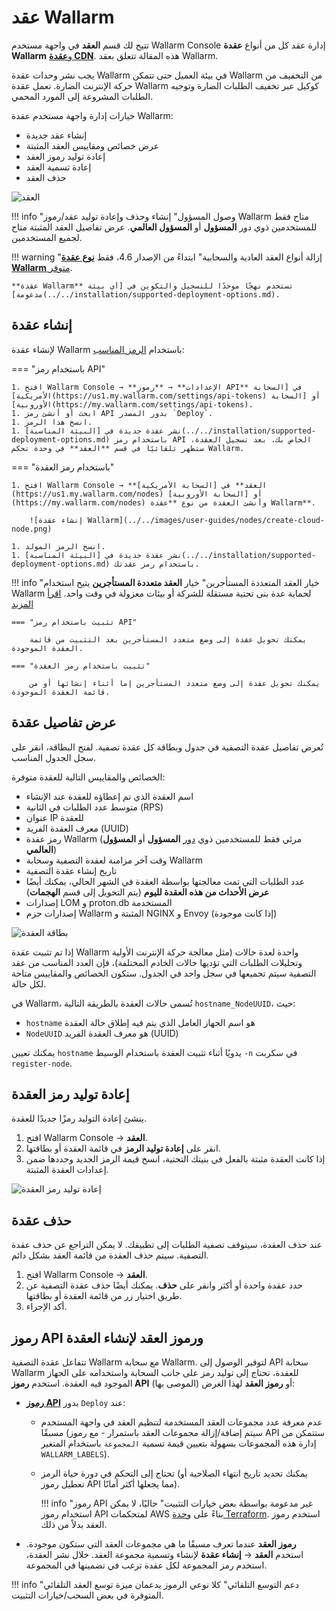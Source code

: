 # عقد Wallarm

تتيح لك قسم **العقد** في واجهة مستخدم Wallarm Console إدارة عقد كل من أنواع **عقدة Wallarm** و[**عقدة CDN**](cdn-node.md). هذه المقالة تتعلق بعقد Wallarm.

يجب نشر وحدات عقدة Wallarm في بيئة العميل حتى تتمكن Wallarm من التخفيف من حركة الإنترنت الضارة. تعمل عقدة Wallarm كوكيل عبر تخفيف الطلبات الضارة وتوجيه الطلبات المشروعة إلى المورد المحمي.

خيارات إدارة واجهة مستخدم عقدة Wallarm:

* إنشاء عقد جديدة
* عرض خصائص ومقاييس العقد المثبتة
* إعادة توليد رموز العقد
* إعادة تسمية العقد
* حذف العقد

![العقد](../../images/user-guides/nodes/table-nodes.png)

!!! info "وصول المسؤول"
    إنشاء وحذف وإعادة توليد عقد/رموز Wallarm متاح فقط للمستخدمين ذوي دور **المسؤول** أو **المسؤول العالمي**. عرض تفاصيل العقد المثبتة متاح لجميع المستخدمين.

!!! warning "إزالة أنواع العقد العادية والسحابية"
    ابتداءً من الإصدار 4.6، فقط [**نوع عقدة Wallarm** متوفر](../../updating-migrating/what-is-new.md#removal-of-the-email-password-based-node-registration).

    **عقدة Wallarm** تستخدم نهجًا موحدًا للتسجيل والتكوين في [أي بيئة مدعومة](../../installation/supported-deployment-options.md).

## إنشاء عقدة

لإنشاء عقدة Wallarm باستخدام [الرمز المناسب](#api-and-node-tokens-for-node-creation):

=== "باستخدام رمز API"

    1. افتح Wallarm Console → **الإعدادات** → **رموز API** في [السحابة الأمريكية](https://us1.my.wallarm.com/settings/api-tokens) أو [السحابة الأوروبية](https://my.wallarm.com/settings/api-tokens).
    1. ابحث أو أنشئ رمز API بدور المصدر `Deploy`.
    1. انسخ هذا الرمز.
    1. نشر عقدة جديدة في [البيئة المناسبة](../../installation/supported-deployment-options.md) باستخدام رمز API الخاص بك. بعد تسجيل العقدة، ستظهر تلقائيًا في قسم **العقد** في وحدة تحكم Wallarm.

=== "باستخدام رمز العقدة"

    1. افتح Wallarm Console → **العقد** في [السحابة الأمريكية](https://us1.my.wallarm.com/nodes) أو [السحابة الأوروبية](https://my.wallarm.com/nodes) وأنشئ العقدة من نوع **عقدة Wallarm**.

        ![إنشاء عقدة Wallarm](../../images/user-guides/nodes/create-cloud-node.png)
    
    1. انسخ الرمز المولد.
    1. نشر عقدة جديدة في [البيئة المناسبة](../../installation/supported-deployment-options.md) باستخدام رمز عقدتك.

!!! info "خيار العقد المتعددة المستأجرين"
    خيار **العقد متعددة المستأجرين** يتيح استخدام Wallarm لحماية عدة بنى تحتية مستقلة للشركة أو بيئات معزولة في وقت واحد. [اقرأ المزيد](../../installation/multi-tenant/overview.md)

    === "تثبيت باستخدام رمز API"

        يمكنك تحويل عقدة إلى وضع متعدد المستأجرين بعد التثبيت من قائمة العقدة الموجودة.

    === "تثبيت باستخدام رمز العقدة"
    
        يمكنك تحويل عقدة إلى وضع متعدد المستأجرين إما أثناء إنشائها أو من قائمة العقدة الموجودة.

## عرض تفاصيل عقدة

تُعرض تفاصيل عقدة التصفية في جدول وبطاقة كل عقدة تصفية. لفتح البطاقة، انقر على سجل الجدول المناسب.

الخصائص والمقاييس التالية للعقدة متوفرة:

* اسم العقدة الذي تم إعطاؤه للعقدة عند الإنشاء
* متوسط عدد الطلبات في الثانية (RPS)
* عنوان IP للعقدة
* معرف العقدة الفريد (UUID)
* رمز عقدة Wallarm (مرئي فقط للمستخدمين ذوي [دور](../settings/users.md) **المسؤول** أو **المسؤول العالمي**)
* وقت آخر مزامنة لعقدة التصفية وسحابة Wallarm
* تاريخ إنشاء عقدة التصفية
* عدد الطلبات التي تمت معالجتها بواسطة العقدة في الشهر الحالي، يمكنك أيضًا **عرض الأحداث من هذه العقدة لليوم** (يتم التحويل إلى قسم **الهجمات**)
* إصدارات LOM و proton.db المستخدمة
* إصدارات حزم Wallarm المثبتة و NGINX و Envoy (إذا كانت موجودة)

![بطاقة العقدة](../../images/user-guides/nodes/view-wallarm-node.png)

إذا تم تثبيت عقدة Wallarm واحدة لعدة حالات (مثل معالجة حركة الإنترنت الأولية وتحليلات الطلبات التي تؤديها حالات الخادم المختلفة)، فإن العدد المناسب من عقد التصفية سيتم تجميعها في سجل واحد في الجدول. ستكون الخصائص والمقاييس متاحة لكل حالة.

في Wallarm، تُسمى حالات العقدة بالطريقة التالية `hostname_NodeUUID`، حيث: 

* `hostname` هو اسم الجهاز العامل الذي يتم فيه إطلاق حالة العقدة
* `NodeUUID` هو معرف العقدة الفريد (UUID)

يمكنك تعيين `hostname` يدويًا أثناء تثبيت العقدة باستخدام الوسيط `-n` في سكربت `register-node`.

## إعادة توليد رمز العقدة

ينشئ إعادة التوليد رمزًا جديدًا للعقدة.

1. افتح Wallarm Console → **العقد**.
2. انقر على **إعادة توليد الرمز** في قائمة العقدة أو بطاقتها.
3. إذا كانت العقدة مثبتة بالفعل في بنيتك التحتية، انسخ قيمة الرمز الجديد وحددها ضمن إعدادات العقدة المثبتة.

![إعادة توليد رمز العقدة](../../images/user-guides/nodes/generate-new-token.png)

## حذف عقدة

عند حذف العقدة، سيتوقف تصفية الطلبات إلى تطبيقك. لا يمكن التراجع عن حذف عقدة التصفية. سيتم حذف العقدة من قائمة العقد بشكل دائم.

1. افتح Wallarm Console → **العقد**.
1. حدد عقدة واحدة أو أكثر وانقر على **حذف**. يمكنك أيضًا حذف عقدة التصفية عن طريق اختيار زر من قائمة العقدة أو بطاقتها.
1. أكد الإجراء.

## رموز API ورموز العقد لإنشاء العقدة

تتفاعل عقدة التصفية Wallarm مع سحابة Wallarm. لتوفير الوصول إلى API سحابة Wallarm للعقدة، تحتاج إلى توليد رمز على جانب السحابة واستخدامه على الجهاز الموجود فيه العقدة. استخدم **رموز API** (الموصى بها) أو **رموز العقد** لهذا الغرض:

* [**رموز API**](../settings/api-tokens.md) بدور `Deploy` عند:

    * عدم معرفة عدد مجموعات العقد المستخدمة لتنظيم العقد في واجهة المستخدم مسبقًا (سيتم إضافة/إزالة مجموعات العقد باستمرار - مع رموز API ستتمكن من إدارة هذه المجموعات بسهولة بتعيين قيمة تسمية `المجموعة` باستخدام المتغير `WALLARM_LABELS`).
    * تحتاج إلى التحكم في دورة حياة الرمز (يمكنك تحديد تاريخ انتهاء الصلاحية أو تعطيل رموز API مما يجعلها أكثر أمانًا).

        !!! info "رموز API غير مدعومة بواسطة بعض خيارات التثبيت"
            حاليًا، لا يمكن استخدام رموز API لمتحكمات  AWS بناءً على [وحدة Terraform](../../installation/cloud-platforms/aws/terraform-module/overview.md). استخدم رموز العقد بدلاً من ذلك.

* **رموز العقد** عندما تعرف مسبقًا ما هي مجموعات العقد التي ستكون موجودة. استخدم **العقد** → **إنشاء عقدة** لإنشاء وتسمية مجموعة العقد. خلال نشر العقدة، استخدم رمز المجموعة لكل عقدة ترغب في تضمينها في المجموعة.

!!! info "دعم التوسع التلقائي"
    كلا نوعي الرموز يدعمان ميزة توسع العقد التلقائي المتوفرة في بعض السحب/خيارات التثبيت.